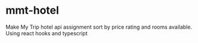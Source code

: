 # mmt-hotel
Make My Trip hotel api assignment sort by price rating and rooms available. Using react hooks and typescript

